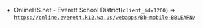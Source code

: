  - OnlineHS.net - Everett School District(`client_id=1260`) => [`https://online.everett.k12.wa.us/webapps/Bb-mobile-BBLEARN/`](https://online.everett.k12.wa.us/webapps/Bb-mobile-BBLEARN/)
